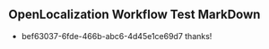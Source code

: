 ## OpenLocalization Workflow Test MarkDown
* bef63037-6fde-466b-abc6-4d45e1ce69d7 thanks!

<!--HONumber=Sep16_HO1-->


